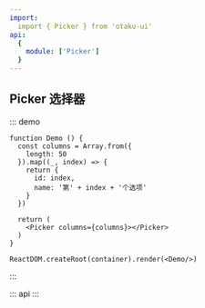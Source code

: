 ```yaml
---
import:
  import { Picker } from 'otaku-ui'
api:
  {
    module: ['Picker']
  }
---
```


## Picker 选择器

::: demo

```tsx
function Demo () {
  const columns = Array.from({
    length: 50
  }).map((_, index) => {
    return {
      id: index,
      name: '第' + index + '个选项'
    }
  })
  
  return (
    <Picker columns={columns}></Picker>
  )
}

ReactDOM.createRoot(container).render(<Demo/>)
```
:::

::: api
:::